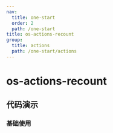 ```yaml
---
nav:
  title: one-start
  order: 2
  path: /one-start
title: os-actions-recount
group:
  title: actions
  path: /one-start/actions
---
```


# os-actions-recount

## 代码演示

### 基础使用

<code src="../demos/actions/recount/simple.tsx" />

<API exports='["ActionsRecountSettings", "ActionsRecountRequests"]' src="../actions/recount.tsx"></API>

